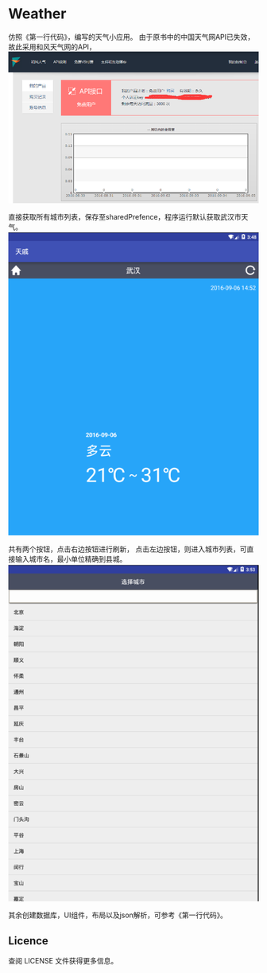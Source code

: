 # Weather
仿照《第一行代码》，编写的天气小应用。
由于原书中的中国天气网API已失效，故此采用和风天气网的API，
![image](https://github.com/QQWH/Weather/blob/master/screen/1.png)

直接获取所有城市列表，保存至sharedPrefence，程序运行默认获取武汉市天气。
![image](https://github.com/QQWH/Weather/blob/master/screen/2.png)

共有两个按钮，点击右边按钮进行刷新，
点击左边按钮，则进入城市列表，可直接输入城市名，最小单位精确到县城。
![image](https://github.com/QQWH/Weather/blob/master/screen/3.png)

其余创建数据库，UI组件，布局以及json解析，可参考《第一行代码》。
## Licence
查阅 LICENSE 文件获得更多信息。
